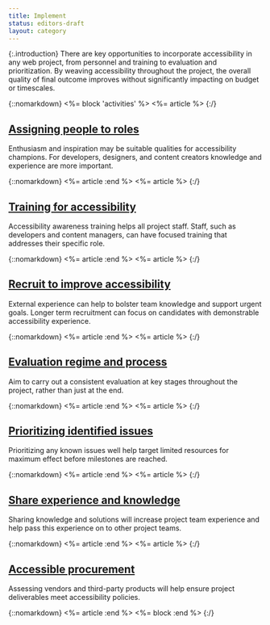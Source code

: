 ```yaml
---
title: Implement
status: editors-draft
layout: category
---
```


{:.introduction}
There are key opportunities to incorporate accessibility in any web project, from personnel and training to evaluation and prioritization. By weaving accessibility throughout the project, the overall quality of final outcome improves without significantly impacting on budget or timescales.

{::nomarkdown}
<%= block 'activities' %>
<%= article %>
{:/}

## [Assigning people to roles](assign_roles.html)

Enthusiasm and inspiration may be suitable qualities for accessibility champions. For developers, designers, and content creators knowledge and experience are more important. 

{::nomarkdown}
<%= article :end %>
<%= article %>
{:/}

## [Training for accessibility](training.html)

Accessibility awareness training helps all project staff. Staff, such as developers and content managers, can have focused training that addresses their specific role.

{::nomarkdown}
<%= article :end %>
<%= article %>
{:/}

## [Recruit to improve accessibility](recruitment.html)

External experience can help to bolster team knowledge and support urgent goals. Longer term recruitment can focus on candidates with demonstrable accessibility experience.

{::nomarkdown}
<%= article :end %>
<%= article %>
{:/}

## [Evaluation regime and process](evaluation.html)

Aim to carry out a consistent evaluation at key stages throughout the project, rather than just at the end. 

{::nomarkdown}
<%= article :end %>
<%= article %>
{:/}

## [Prioritizing identified issues](prioritization.html)

Prioritizing any known issues well help target limited resources for maximum effect before milestones are reached. 

{::nomarkdown}
<%= article :end %>
<%= article %>
{:/}

## [Share experience and knowledge](knowledge_sharing.html)

Sharing knowledge and solutions will increase project team experience and help pass this experience on to other project teams.

{::nomarkdown}
<%= article :end %>
<%= article %>
{:/}

## [Accessible procurement](procurement.html)

Assessing vendors and third-party products will help ensure project deliverables meet accessibility policies.


{::nomarkdown}
<%= article :end %>
<%= block :end %>
{:/}